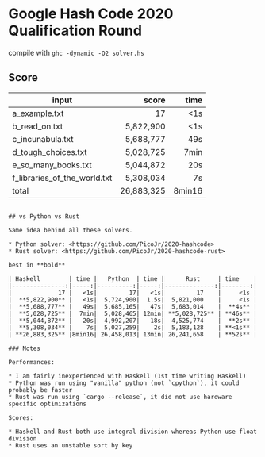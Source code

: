 # Google Hash Code 2020 Qualification Round


compile with `ghc -dynamic -O2 solver.hs`


## Score

|input                       |      score| time |
|----------------------------|----------:|-----:|
|a_example.txt               |         17|   <1s|
|b_read_on.txt               |  5,822,900|   <1s|
|c_incunabula.txt            |  5,688,777|   49s|
|d_tough_choices.txt         |  5,028,725|  7min|
|e_so_many_books.txt         |  5,044,872|   20s|
|f_libraries_of_the_world.txt|  5,308,034|    7s|
| total                      | 26,883,325|8min16|
```

## vs Python vs Rust

Same idea behind all these solvers.

* Python solver: <https://github.com/PicoJr/2020-hashcode>
* Rust solver: <https://github.com/PicoJr/2020-hashcode-rust>

best in **bold**

| Haskell        | time |   Python  | time |      Rust     | time    |
|---------------:|-----:|----------:|-----:|--------------:|--------:|
|             17 |   <1s|         17|   <1s|         17    |     <1s |
|  **5,822,900** |   <1s|  5,724,900|  1.5s|  5,821,000    |     <1s |
|  **5,688,777** |   49s|  5,685,165|   47s|  5,683,014    |  **4s** |
|  **5,028,725** |  7min|  5,028,465| 12min| **5,028,725** | **46s** |
|  **5,044,872** |   20s|  4,992,207|   18s|  4,525,774    |  **2s** |
|  **5,308,034** |    7s|  5,027,259|    2s|  5,183,128    | **<1s** |
| **26,883,325** |8min16| 26,458,013| 13min| 26,241,658    | **52s** |

### Notes

Performances:

* I am fairly inexperienced with Haskell (1st time writing Haskell)
* Python was run using "vanilla" python (not `cpython`), it could probably be faster
* Rust was run using `cargo --release`, it did not use hardware specific optimizations

Scores:

* Haskell and Rust both use integral division whereas Python use float division
* Rust uses an unstable sort by key
